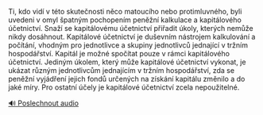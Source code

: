 
Ti, kdo vidí v této skutečnosti něco matoucího nebo protimluvného, byli uvedeni v omyl špatným pochopením peněžní kalkulace a kapitálového účetnictví. Snaží se kapitálovému účetnictví přiřadit úkoly, kterých nemůže nikdy dosáhnout. Kapitálové účetnictví je duševním nástrojem kalkulování a počítání, vhodným pro jednotlivce a skupiny jednotlivců jednající v tržním hospodářství. Kapitál je možné spočítat pouze v rámci kapitálového účetnictví. Jediným úkolem, který může kapitálové účetnictví vykonat, je ukázat různým jednotlivcům jednajícím v tržním hospodářství, zda se peněžní vyjádření jejich fondů určených na získání kapitálu změnilo a do jaké míry. Pro ostatní účely je kapitálové účetnictví zcela nepoužitelné.

[🔊 Poslechnout audio](/data/7-paragraphs/audio/chapter_95/para_003-Ti-kdo-vid-v-tto-skutenosti-nco-matoucho-neb.mp3)
